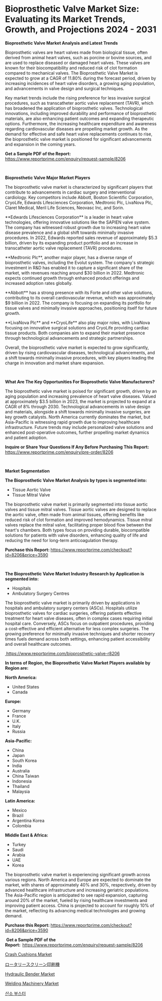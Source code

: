 <p><h1>Bioprosthetic Valve Market Size: Evaluating its Market Trends, Growth, and Projections 2024 - 2031</h1></p><p><strong>Bioprosthetic Valve Market Analysis and Latest Trends</strong></p>
<p><p>Bioprosthetic valves are heart valves made from biological tissue, often derived from animal heart valves, such as porcine or bovine sources, and are used to replace diseased or damaged heart valves. These valves are known for their biocompatibility and reduced risk of clot formation compared to mechanical valves. The Bioprosthetic Valve Market is expected to grow at a CAGR of 11.80% during the forecast period, driven by increasing incidences of heart valve disorders, a growing aging population, and advancements in valve design and surgical techniques. </p><p>Key market trends include the rising preference for less invasive surgical procedures, such as transcatheter aortic valve replacement (TAVR), which has broadened the application of bioprosthetic valves. Technological innovations, including improved durability and performance of bioprosthetic materials, are also enhancing patient outcomes and expanding therapeutic options. Furthermore, the increasing healthcare expenditure and awareness regarding cardiovascular diseases are propelling market growth. As the demand for effective and safe heart valve replacements continues to rise, the bioprosthetic valve market is positioned for significant advancements and expansion in the coming years.</p></p>
<p><strong>Get a Sample PDF of the Report:&nbsp;</strong> <a href="https://www.reportprime.com/enquiry/request-sample/8206">https://www.reportprime.com/enquiry/request-sample/8206</a></p>
<p>&nbsp;</p>
<p><strong>Bioprosthetic Valve Major Market Players</strong></p>
<p><p>The bioprosthetic valve market is characterized by significant players that contribute to advancements in cardiac surgery and interventional cardiology. Key competitors include Abbott, Boston Scientific Corporation, CryoLife, Edwards Lifesciences Corporation, Medtronic Plc, LivaNova Plc, Claret Medical, Meril Life Sciences, Neovasc Inc, and Sorin.</p><p>**Edwards Lifesciences Corporation** is a leader in heart valve technologies, offering innovative solutions like the SAPIEN valve system. The company has witnessed robust growth due to increasing heart valve disease prevalence and a global shift towards minimally invasive procedures. In 2022, Edwards reported sales revenue of approximately $5.3 billion, driven by its expanding product portfolio and an increase in transcatheter aortic valve replacement (TAVR) procedures.</p><p>**Medtronic Plc**, another major player, has a diverse range of bioprosthetic valves, including the Evolut system. The company's strategic investment in R&D has enabled it to capture a significant share of the market, with revenues reaching around $30 billion in 2022. Medtronic expects continued growth through enhanced product offerings and increased adoption rates globally.</p><p>**Abbott** has a strong presence with its Forte and other valve solutions, contributing to its overall cardiovascular revenue, which was approximately $9 billion in 2022. The company is focusing on expanding its portfolio for tissue valves and minimally invasive approaches, positioning itself for future growth.</p><p>**LivaNova Plc** and **CryoLife** also play major roles, with LivaNova focusing on innovative surgical solutions and CryoLife providing cardiac tissue products. Both companies aim to expand their market presence through technological advancements and strategic partnerships.</p><p>Overall, the bioprosthetic valve market is expected to grow significantly, driven by rising cardiovascular diseases, technological advancements, and a shift towards minimally invasive procedures, with key players leading the charge in innovation and market share expansion.</p></p>
<p>&nbsp;</p>
<p><strong>What Are The Key Opportunities For Bioprosthetic Valve Manufacturers?</strong></p>
<p><p>The bioprosthetic valve market is poised for significant growth, driven by an aging population and increasing prevalence of heart valve diseases. Valued at approximately $3.5 billion in 2023, the market is projected to expand at a CAGR of 8% through 2030. Technological advancements in valve design and materials, alongside a shift towards minimally invasive surgeries, are key growth catalysts. North America currently dominates the market, but Asia-Pacific is witnessing rapid growth due to improving healthcare infrastructure. Future trends may include personalized valve solutions and enhanced post-operative outcomes, further propelling market dynamics and patient adoption.</p></p>
<p><strong>Inquire or Share Your Questions If Any Before Purchasing This Report:</strong> <a href="https://www.reportprime.com/enquiry/pre-order/8206">https://www.reportprime.com/enquiry/pre-order/8206</a></p>
<p>&nbsp;</p>
<p><strong>Market Segmentation</strong></p>
<p><strong>The Bioprosthetic Valve Market Analysis by types is segmented into:</strong></p>
<p><ul><li>Tissue Aortic Valve</li><li>Tissue Mitral Valve</li></ul></p>
<p><p>The bioprosthetic valve market is primarily segmented into tissue aortic valves and tissue mitral valves. Tissue aortic valves are designed to replace the aortic valve, often made from animal tissues, offering benefits like reduced risk of clot formation and improved hemodynamics. Tissue mitral valves replace the mitral valve, facilitating proper blood flow between the heart's chambers. Both types focus on providing durable, biocompatible solutions for patients with valve disorders, enhancing quality of life and reducing the need for long-term anticoagulation therapy.</p></p>
<p><strong>Purchase this Report:&nbsp;</strong><a href="https://www.reportprime.com/checkout?id=8206&price=3590">https://www.reportprime.com/checkout?id=8206&price=3590</a></p>
<p>&nbsp;</p>
<p><strong>The Bioprosthetic Valve Market Industry Research by Application is segmented into:</strong></p>
<p><ul><li>Hospitals</li><li>Ambulatory Surgery Centres</li></ul></p>
<p><p>The bioprosthetic valve market is primarily driven by applications in hospitals and ambulatory surgery centers (ASCs). Hospitals utilize bioprosthetic valves for cardiac surgeries, offering patients effective treatment for heart valve diseases, often in complex cases requiring initial hospital care. Conversely, ASCs focus on outpatient procedures, providing a cost-effective and efficient alternative for less complex surgeries. The growing preference for minimally invasive techniques and shorter recovery times fuels demand across both settings, enhancing patient accessibility and overall healthcare outcomes.</p></p>
<p><a href="https://www.reportprime.com/bioprosthetic-valve-r8206">&nbsp;https://www.reportprime.com/bioprosthetic-valve-r8206</a></p>
<p><strong>In terms of Region, the Bioprosthetic Valve Market Players available by Region are:</strong></p>
<p>
    <p> <strong> North America: </strong>
        <ul>
            <li>United States</li>
            <li>Canada</li>
        </ul>
        </p> 
    <p> <strong> Europe: </strong>
        <ul>
            <li>Germany</li>
            <li>France</li>
            <li>U.K.</li>
            <li>Italy</li>
            <li>Russia</li>
        </ul>
        </p> 
    <p> <strong> Asia-Pacific: </strong>
        <ul>
            <li>China</li>
            <li>Japan</li>
            <li>South Korea</li>
            <li>India</li>
            <li>Australia</li>
            <li>China Taiwan</li>
            <li>Indonesia</li>
            <li>Thailand</li>
            <li>Malaysia</li>
        </ul>
        </p> 
    <p> <strong> Latin America: </strong>
        <ul>
            <li>Mexico</li>
            <li>Brazil</li>
            <li>Argentina Korea</li>
            <li>Colombia</li>
        </ul>
        </p> 
    <p> <strong> Middle East & Africa: </strong>
        <ul>
            <li>Turkey</li>
            <li>Saudi</li>
            <li>Arabia</li>
            <li>UAE</li>
            <li>Korea</li>
        </ul>
    </p>
    </p>
<p><p>The bioprosthetic valve market is experiencing significant growth across various regions. North America and Europe are expected to dominate the market, with shares of approximately 40% and 30%, respectively, driven by advanced healthcare infrastructure and increasing geriatric populations. The Asia-Pacific region is anticipated to see rapid expansion, capturing around 20% of the market, fueled by rising healthcare investments and improving patient access. China is projected to account for roughly 10% of the market, reflecting its advancing medical technologies and growing demand.</p></p>
<p><strong>Purchase this Report: </strong><a href="https://www.reportprime.com/checkout?id=8206&price=3590">https://www.reportprime.com/checkout?id=8206&price=3590</a></p>
<p>&nbsp;<strong>Get a Sample PDF of the Report:&nbsp;&nbsp;</strong><a href="https://www.reportprime.com/enquiry/request-sample/8206">https://www.reportprime.com/enquiry/request-sample/8206</a></p>
<p><strong></strong></p>
<p><p><a href="https://github.com/prosalinda88/Market-Research-Report-List-6/blob/main/crash-cushions-market.md">Crash Cushions Market</a></p><p><a href="https://medium.com/@jolyongue8huy/%E3%83%AD%E3%83%BC%E3%82%BF%E3%83%AA%E3%83%BC%E3%82%B9%E3%82%AF%E3%83%AA%E3%83%BC%E3%83%B3%E5%8D%B0%E5%88%B7%E6%A9%9F%E5%B8%82%E5%A0%B4%E8%AA%BF%E6%9F%BB%E3%81%8A%E3%82%88%E3%81%B3%E7%94%A3%E6%A5%AD%E3%81%AE%E9%80%B2%E5%B1%95%E3%81%A82031%E5%B9%B4%E3%81%BE%E3%81%A7%E3%81%AE%E4%BA%88%E6%B8%AC-cb2ebaec7d60">ロータリースクリーン印刷機</a></p><p><a href="https://medium.com/@caylawisoky8698/hydraulic-bender-market-size-share-analysis-growth-trends-forecasts-2024-2031-02b797fc9e94">Hydraulic Bender Market</a></p><p><a href="https://medium.com/@caylawisoky8698/insights-into-the-welding-machinery-industry-market-financial-status-market-size-and-revenue-5583de722b9e">Welding Machinery Market</a></p><p><a href="https://medium.com/@czbtzkwc9/%EC%82%B0%EC%86%8C-%EB%B6%80%EC%8A%A4%ED%84%B0-%EC%82%B0%EC%97%85%EC%97%90-%EB%8C%80%ED%95%9C-%ED%86%B5%EC%B0%B0-2031%EB%85%84%EA%B9%8C%EC%A7%80%EC%9D%98-%EC%8B%9C%EC%9E%A5-%EC%9E%AC%EB%AC%B4-%EC%83%81%ED%83%9C-%EC%8B%9C%EC%9E%A5-%EA%B7%9C%EB%AA%A8-%EB%B0%8F-%EC%88%98%EC%9D%B5-%EB%B6%84%EC%84%9D-907ebc027fc6">산소 부스터</a></p></p>
